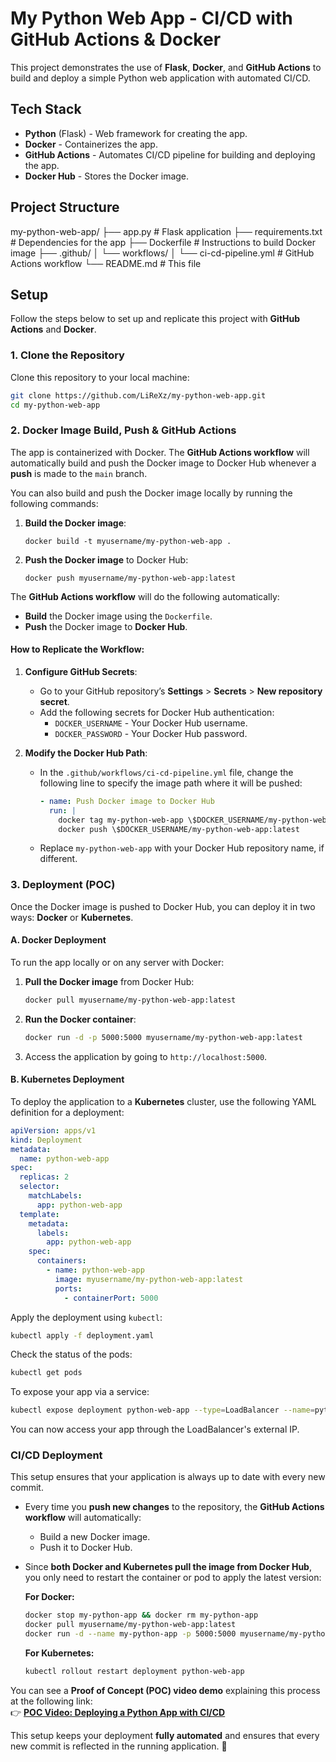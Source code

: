 # My Python Web App - CI/CD with GitHub Actions & Docker

This project demonstrates the use of **Flask**, **Docker**, and **GitHub Actions** to build and deploy a simple Python web application with automated CI/CD.

## Tech Stack

- **Python** (Flask) - Web framework for creating the app.
- **Docker** - Containerizes the app.
- **GitHub Actions** - Automates CI/CD pipeline for building and deploying the app.
- **Docker Hub** - Stores the Docker image.

## Project Structure

my-python-web-app/
├── app.py # Flask application 
├── requirements.txt # Dependencies for the app 
├── Dockerfile # Instructions to build Docker image 
├── .github/ 
│ └── workflows/ 
│ └── ci-cd-pipeline.yml # GitHub Actions workflow 
└── README.md # This file



## Setup

Follow the steps below to set up and replicate this project with **GitHub Actions** and **Docker**.

### 1. Clone the Repository

Clone this repository to your local machine:

```bash
git clone https://github.com/LiReXz/my-python-web-app.git
cd my-python-web-app
```

### 2. Docker Image Build, Push & GitHub Actions

The app is containerized with Docker. The **GitHub Actions workflow** will automatically build and push the Docker image to Docker Hub whenever a **push** is made to the `main` branch.

You can also build and push the Docker image locally by running the following commands:

1. **Build the Docker image**:
   ```
   docker build -t myusername/my-python-web-app .
   ```

2. **Push the Docker image** to Docker Hub:
   ```
   docker push myusername/my-python-web-app:latest
   ```

The **GitHub Actions workflow** will do the following automatically:
- **Build** the Docker image using the `Dockerfile`.
- **Push** the Docker image to **Docker Hub**.

#### How to Replicate the Workflow:

1. **Configure GitHub Secrets**:
   - Go to your GitHub repository’s **Settings** > **Secrets** > **New repository secret**.
   - Add the following secrets for Docker Hub authentication:
     - `DOCKER_USERNAME` - Your Docker Hub username.
     - `DOCKER_PASSWORD` - Your Docker Hub password.
   
2. **Modify the Docker Hub Path**:
   - In the `.github/workflows/ci-cd-pipeline.yml` file, change the following line to specify the image path where it will be pushed:
     ```yaml
     - name: Push Docker image to Docker Hub
       run: |
         docker tag my-python-web-app \$DOCKER_USERNAME/my-python-web-app:latest
         docker push \$DOCKER_USERNAME/my-python-web-app:latest
     ```

   - Replace `my-python-web-app` with your Docker Hub repository name, if different.

### 3. Deployment (POC)

Once the Docker image is pushed to Docker Hub, you can deploy it in two ways: **Docker** or **Kubernetes**.

#### A. **Docker Deployment**

To run the app locally or on any server with Docker:

1. **Pull the Docker image** from Docker Hub:
   ```bash
   docker pull myusername/my-python-web-app:latest
   ```

2. **Run the Docker container**:
   ```bash
   docker run -d -p 5000:5000 myusername/my-python-web-app:latest
   ```

3. Access the application by going to `http://localhost:5000`.

#### B. **Kubernetes Deployment**

To deploy the application to a **Kubernetes** cluster, use the following YAML definition for a deployment:

```yaml
apiVersion: apps/v1
kind: Deployment
metadata:
  name: python-web-app
spec:
  replicas: 2
  selector:
    matchLabels:
      app: python-web-app
  template:
    metadata:
      labels:
        app: python-web-app
    spec:
      containers:
        - name: python-web-app
          image: myusername/my-python-web-app:latest
          ports:
            - containerPort: 5000
```

Apply the deployment using `kubectl`:

```bash
kubectl apply -f deployment.yaml
```

Check the status of the pods:

```bash
kubectl get pods
```

To expose your app via a service:

```bash
kubectl expose deployment python-web-app --type=LoadBalancer --name=python-web-app-service
```

You can now access your app through the LoadBalancer's external IP.

### CI/CD Deployment

This setup ensures that your application is always up to date with every new commit.  

- Every time you **push new changes** to the repository, the **GitHub Actions workflow** will automatically:  
  - Build a new Docker image.
  - Push it to Docker Hub.  

- Since **both Docker and Kubernetes pull the image from Docker Hub**, you only need to restart the container or pod to apply the latest version:  

  **For Docker:**
  ```bash
  docker stop my-python-app && docker rm my-python-app
  docker pull myusername/my-python-web-app:latest
  docker run -d --name my-python-app -p 5000:5000 myusername/my-python-web-app:latest
  ```

  **For Kubernetes:**
  ```bash
  kubectl rollout restart deployment python-web-app
  ```

You can see a **Proof of Concept (POC) video demo** explaining this process at the following link:  
👉 **[POC Video: Deploying a Python App with CI/CD](https://www.youtube.com/watch?v=lirexz)**   

This setup keeps your deployment **fully automated** and ensures that every new commit is reflected in the running application. 🚀